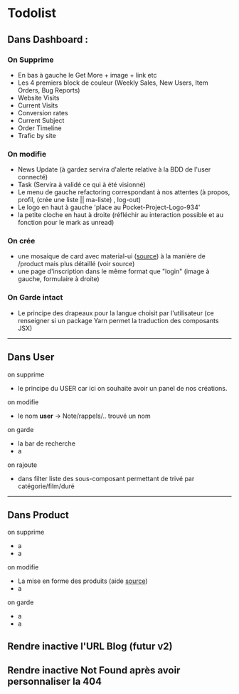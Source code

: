# Todolist

## Dans **Dashboard** :

### On Supprime

- En bas à gauche le Get More + image + link etc
- Les 4 premiers block de couleur (Weekly Sales, New Users, Item Orders, Bug Reports)
- Website Visits
- Current Visits
- Conversion rates
- Current Subject
- Order Timeline
- Trafic by site

### On modifie

- News Update (à gardez servira d'alerte relative à la BDD de l'user connecté)
- Task (Servira à validé ce qui à été visionné)
- Le menu de gauche refactoring correspondant à nos attentes (à propos, profil, (crée une liste || ma-liste) , log-out)
- Le logo en haut à gauche 'place au Pocket-Project-Logo-934'
- la petite cloche en haut à droite (réfléchir au interaction possible et au fonction pour le mark as unread)

### On crée

- une mosaique de card avec material-ui ([source](https://mui.com/material-ui/react-card/)) à la manière de /product mais plus détaillé (voir source)
- une page d'inscription dans le même format que "login" (image à gauche, formulaire à droite)

### On Garde intact

- Le principe des drapeaux pour la langue choisit par l'utilisateur (ce renseigner si un package Yarn permet la traduction des composants JSX)

- - -

## Dans **User**

on supprime

- le principe du USER car ici on souhaite avoir un panel de nos créations.

on modifie

- le nom **user** -> Note/rappels/.. trouvé un nom 

on garde 

- la bar de recherche
- a

on rajoute

- dans filter liste des sous-composant permettant de trivé par catégorie/film/duré

- - -

## Dans **Product**

on supprime

- a
- a

on modifie

- La mise en forme des produits (aide [source](https://mui.com/material-ui/react-card/))
- a

on garde

- a
- a

## Rendre inactive l'URL Blog (futur v2)



## Rendre inactive Not Found après avoir personnaliser la 404
